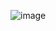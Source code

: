 ![image](https://github.com/ilrexho2011/Project-EULER-Possible-Solutions-Problems-101_to_200/assets/61479363/6cdd7020-0a44-4ec6-9050-c5f69e66e8a8)

